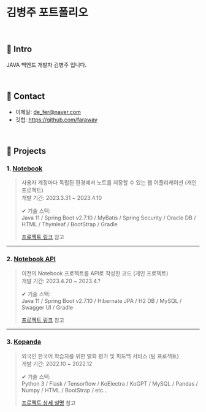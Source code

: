 # 김병주 포트폴리오

</br>

## :pushpin: Intro
JAVA 백엔드 개발자 김병주 입니다.

</br>

## :pushpin: Contact
- 이메일: de_fer@naver.com
- 깃헙: https://github.com/faraway

</br>

## :pushpin: Projects
### 1. [Notebook](https://github.com/INGPlay/SpringMVC_Practice)
>사용자 계정마다 독립된 환경에서 노트를 저장할 수 있는 웹 어플리케이션 (개인 프로젝트)  
>개발 기간: 2023.3.31 ~ 2023.4.10  
>  
>✔ 기술 스택:  
>Java 11 / Spring Boot v2.7.10 / MyBatis / Spring Security /
>Oracle DB / HTML / Thymleaf / BootStrap / Gradle
>  
>[프로젝트 링크](https://github.com/INGPlay/SpringMVC_Practice) 참고

---

### 2. [Notebook API](https://github.com/INGPlay/Spring_API_JPA_example)
>이전의 Notebook 프로젝트를 API로 작성한 코드 (개인 프로젝트)  
>개발 기간: 2023.4.20 ~ 2023.4.? 
>  
>✔ 기술 스택:  
>Java 11 / Spring Boot v2.7.10 / Hibernate JPA /
>H2 DB / MySQL / Swagger UI / Gradle
>  
>[프로젝트 링크](https://github.com/INGPlay/Spring_API_JPA_example) 참고

---

### 3. [Kopanda]()
>외국인 한국어 학습자를 위한 발화 평가 및 피드백 서비스  (팀 프로젝트)  
>개발 기간: 2022.10 ~ 2022.12
>  
>✔ 기술 스택:  
>Python 3 / Flask / Tensorflow / KoElectra / KoGPT / 
>MySQL / Pandas / Numpy / HTML / BootStrap / etc...
>  
>[프로젝트 상세 설명]() 참고